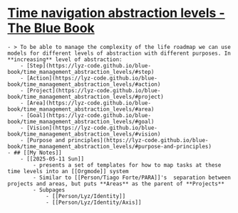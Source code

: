 # [Time navigation abstraction levels - The Blue Book](https://lyz-code.github.io/blue-book/time_management_abstraction_levels/)
	- > To be able to manage the complexity of the life roadmap we can use models for different levels of abstraction with different purposes. In **increasing** level of abstraction:
		- [Step](https://lyz-code.github.io/blue-book/time_management_abstraction_levels/#step)
		- [Action](https://lyz-code.github.io/blue-book/time_management_abstraction_levels/#action)
		- [Project](https://lyz-code.github.io/blue-book/time_management_abstraction_levels/#project)
		- [Area](https://lyz-code.github.io/blue-book/time_management_abstraction_levels/#area)
		- [Goal](https://lyz-code.github.io/blue-book/time_management_abstraction_levels/#goal)
		- [Vision](https://lyz-code.github.io/blue-book/time_management_abstraction_levels/#vision)
		- [Purpose and principles](https://lyz-code.github.io/blue-book/time_management_abstraction_levels/#purpose-and-principles)
	- ## [[My Notes]]
		- [[2025-05-11 Sun]]
			- presents a set of templates for how to map tasks at these time levels into an [[Orgmode]] system
			- Similar to [[Person/Tiago Forte/PARA]]'s  separation between projects and areas, but puts **Areas** as the parent of **Projects**
			- Subpages
				- [[Person/Lyz/Identity]]
				- [[Person/Lyz/Identity/Axis]]